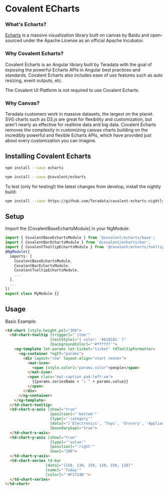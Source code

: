 # Covalent ECharts

### What's Echarts?

[Echarts](https://ecomfe.github.io/echarts-doc/public/en/index.html) is a massive visualization library built on canvas by Baidu and open-sourced under the Apache License as an official Apache Incubator.

### Why Covalent Echarts?

Covalent Echarts is an Angular library built by Teradata with the goal of exposing the powerful Echarts APIs in Angular best practices and standards. Covalent Echarts also includes ease of use features such as auto resizing, event outputs, etc.

The Covalent UI Platform is not required to use Covalent Echarts.

### Why Canvas?

Teradata customers work in massive datasets, the largest on the planet. SVG charts such as D3.js are great for flexibility and customization, but aren't nearly as effective for realtime data and big data. Covalent Echarts removes the complexity in customizing canvas charts building on the incredibly powerful and flexible Echarts APIs, which have provided just about every customization you can imagine.


## Installing Covalent Echarts

```bash
npm install --save echarts
```

```bash
npm install --save @covalent/echarts
```

To test (only for testing!) the latest changes from develop, install the nightly build:

```bash
npm install --save https://github.com/Teradata/covalent-echarts-nightly.git
```

## Setup

Import the [CovalentBaseEchartsModule] in your NgModule:

```typescript
import { CovalentBaseEchartsModule } from '@covalent/echarts/base';
import { CovalentBarEchartsModule } from '@covalent/echarts/bar';
import { CovalentTooltipEchartsModule } from '@covalent/echarts/tooltip';
@NgModule({
  imports: [
    CovalentBaseEchartsModule,
    CovalentBarEchartsModule,
    CovalentTooltipEchartsModule,
    ...
  ],
  ...
})
export class MyModule {}
```

## Usage

Basic Example:

```html
<td-chart [style.height.px]="300">
  <td-chart-tooltip [trigger]="'item'"
                    [textStyle]="{ color: '#818181' }"
                    [backgroundColor]="'#ffffff'">
    <ng-template let-params let-ticket="ticket" tdTooltipFormatter>
      <ng-container *ngIf="params">
        <div layout="row" layout-align="start center">
          <mat-icon>
            <span [style.color]="params.color">people</span>
          </mat-icon>
          <span class="mat-caption pad-left-sm">
            {{params.seriesName + ': ' + params.value}}
          </span>
        </div>
      </ng-container>
    </ng-template>
  </td-chart-tooltip>
  <td-chart-x-axis [show]="true"
                    [position]="'bottom'"
                    [type]="'category'"
                    [data]="['Electronics', 'Toys', 'Grocery', 'Appliances', 'Automotive', 'Sports']"
                    [boundaryGap]="true">
  </td-chart-x-axis>
  <td-chart-y-axis [show]="true"
                    [type]="'value'"
                    [position]="'right'"
                    [max]="200">
  </td-chart-y-axis>
  <td-chart-series td-bar
                  [data]="[150, 130, 150, 120, 150, 120]"
                  [name]="'Today'"
                  [color]="'#F2724B'">
  </td-chart-series>
</td-chart>
```
